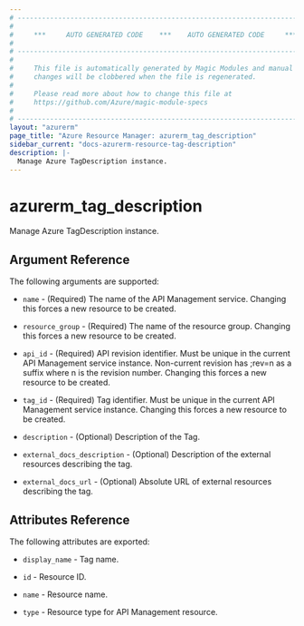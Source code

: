 ```yaml
---
# ----------------------------------------------------------------------------
#
#     ***     AUTO GENERATED CODE    ***    AUTO GENERATED CODE     ***
#
# ----------------------------------------------------------------------------
#
#     This file is automatically generated by Magic Modules and manual
#     changes will be clobbered when the file is regenerated.
#
#     Please read more about how to change this file at
#     https://github.com/Azure/magic-module-specs
#
# ----------------------------------------------------------------------------
layout: "azurerm"
page_title: "Azure Resource Manager: azurerm_tag_description"
sidebar_current: "docs-azurerm-resource-tag-description"
description: |-
  Manage Azure TagDescription instance.
---
```


# azurerm_tag_description

Manage Azure TagDescription instance.


## Argument Reference

The following arguments are supported:

* `name` - (Required) The name of the API Management service. Changing this forces a new resource to be created.

* `resource_group` - (Required) The name of the resource group. Changing this forces a new resource to be created.

* `api_id` - (Required) API revision identifier. Must be unique in the current API Management service instance. Non-current revision has ;rev=n as a suffix where n is the revision number. Changing this forces a new resource to be created.

* `tag_id` - (Required) Tag identifier. Must be unique in the current API Management service instance. Changing this forces a new resource to be created.

* `description` - (Optional) Description of the Tag.

* `external_docs_description` - (Optional) Description of the external resources describing the tag.

* `external_docs_url` - (Optional) Absolute URL of external resources describing the tag.

## Attributes Reference

The following attributes are exported:

* `display_name` - Tag name.

* `id` - Resource ID.

* `name` - Resource name.

* `type` - Resource type for API Management resource.
